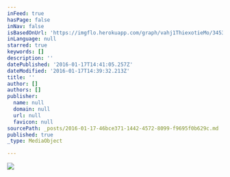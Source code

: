```yaml
---
inFeed: true
hasPage: false
inNav: false
isBasedOnUrl: 'https://imgflo.herokuapp.com/graph/vahj1ThiexotieMo/3453e9a83aa4c7a58f697672d5867071/passthrough.jpg?height=600&input=https%3A%2F%2Fthe-grid-user-content.s3-us-west-2.amazonaws.com%2Fd4a9750c-0a05-4bb1-8b9d-75c96df0e25e.jpg'
inLanguage: null
starred: true
keywords: []
description: ''
datePublished: '2016-01-17T14:41:05.257Z'
dateModified: '2016-01-17T14:39:32.213Z'
title: ''
author: []
authors: []
publisher:
  name: null
  domain: null
  url: null
  favicon: null
sourcePath: _posts/2016-01-17-46bce371-1442-4572-8099-f9695f0b629c.md
published: true
_type: MediaObject

---
```

![](https://the-grid-user-content.s3-us-west-2.amazonaws.com/d4a9750c-0a05-4bb1-8b9d-75c96df0e25e.jpg)